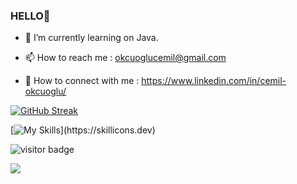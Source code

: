### HELLO👋

- 🔭 I’m currently learning on Java.

- 📫 How to reach me : okcuoglucemil@gmail.com

- 🚀  How to connect with me : https://www.linkedin.com/in/cemil-okcuoglu/


 
[![GitHub Streak](http://github-readme-streak-stats.herokuapp.com?user=okcuoglu1&theme=tokyonight&hide_border=true&date_format=M%20j%5B%2C%20Y%5D)](https://git.io/streak-stats)
    
[![My Skills](https://skillicons.dev/icons?i=java,idea,vscode,github,linkedin,js,html,css,git,ps,pr,)](https://skillicons.dev)
    
![visitor badge](https://visitor-badge.glitch.me/badge?page_id=okcuoglu1.visitor-badge&left_text=Profile%20views) 
    
      

<a href="https://wakatime.com"><img src="https://wakatime.com/share/@b929d3c7-e202-4e0e-9db5-88deba5c38fb/1569cea8-904b-4fa5-bf04-2112e445b411.png" /></a>
